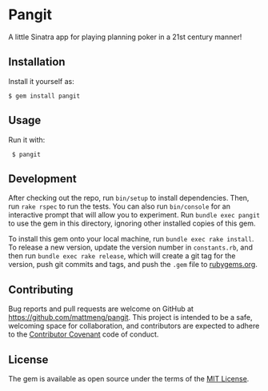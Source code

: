 # Pangit

A little Sinatra app for playing planning poker in a 21st century manner!

## Installation

Install it yourself as:

    $ gem install pangit

## Usage

Run it with:

     $ pangit

## Development

After checking out the repo, run `bin/setup` to install dependencies. Then, run `rake rspec` to run the tests. You can also run `bin/console` for an interactive prompt that will allow you to experiment. Run `bundle exec pangit` to use the gem in this directory, ignoring other installed copies of this gem.

To install this gem onto your local machine, run `bundle exec rake install`. To release a new version, update the version number in `constants.rb`, and then run `bundle exec rake release`, which will create a git tag for the version, push git commits and tags, and push the `.gem` file to [rubygems.org](https://rubygems.org).

## Contributing

Bug reports and pull requests are welcome on GitHub at https://github.com/mattmeng/pangit. This project is intended to be a safe, welcoming space for collaboration, and contributors are expected to adhere to the [Contributor Covenant](contributor-covenant.org) code of conduct.


## License

The gem is available as open source under the terms of the [MIT License](http://opensource.org/licenses/MIT).

